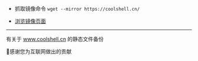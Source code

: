 
- 抓取镜像命令 `wget --mirror https://coolshell.cn/`

- [浏览镜像页面](https://jackzhangyk.github.io/CoolShell/coolshell.cn/index.html)

---

有关于 www.coolshell.cn 的静态文件备份

🙏感谢您为互联网做出的贡献
